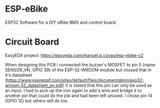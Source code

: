 # ESP-eBike
ESP32 Software for a DIY eBike BMS and control board.


# Circuit Board
EasyEDA project: https://easyeda.com/manuel.p.covas/esp-ebike-v2

When designing this PCB I connected the buzzer's MOSFET to pin 5 (name SENSOR_VN, GPIO 39) of the ESP-32-WROOM module but missed that in it's datasheet (https://www.espressif.com/sites/default/files/documentation/esp32-wroom-32_datasheet_en.pdf) it is stated that this pin can only be used as an input.
I had to pick up the iron again to add a wire and bridge it to another pin that could do the job and had been left unused. I chose pin 14 (GPIO 12) but others will do too.

